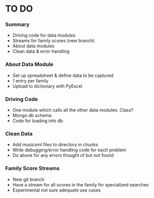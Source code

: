 # TO DO #


### Summary ###

* Driving code for data modules
* Streams for family scores (new branch)
* About data modules
* Clean data & error handling


### About Data Module ###

* Set up spreadsheet & define data to be captured
* 1 entry per family
* Upload to dictionary with PyExcel

### Driving Code ###

* One module which calls all the other data modules.  Class?
* Mongo db schema
* Code for loading into db

### Clean Data ###

* Add musicxml files to directory in chunks
* Write debugging/error handling code for each problem
* Do above for any errors thought of but not found

### Family Score Streams ###

* New git branch
* Have a stream for all scores in the family for specialized searches
* Experimental not sure adequate use cases

